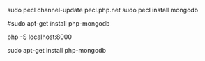sudo pecl channel-update pecl.php.net
sudo pecl install mongodb

#sudo apt-get install php-mongodb

php -S localhost:8000

sudo apt-get install php-mongodb